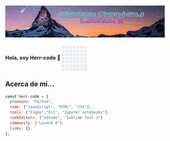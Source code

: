 ![Banner](banner.png)
### Hola, soy Herr-code 👋 <img width=80 height=80 align="center" src="giphy.gif" />

## Acerca de mi...
```js
const herr-code = {
  pronouns: "he/him",
  code: ["JavaScript", "HTML", "CSS"],
  tools: ["Figma","Git", "Jupyter notebooks"],
  codeEditors: ["VSCode", "Sublime Text 3"]
  community: ["Launch X"],
  links: {},
};
```
<!--
**herr-code/herr-code** is a ✨ _special_ ✨ repository because its `README.md` (this file) appears on your GitHub profile.

Here are some ideas to get you started:

- 🔭 I’m currently working on ...
- 🌱 I’m currently learning ...
- 👯 I’m looking to collaborate on ...
- 🤔 I’m looking for help with ...
- 💬 Ask me about ...
- 📫 How to reach me: ...
- 😄 Pronouns: ...
- ⚡ Fun fact: ...
-->
